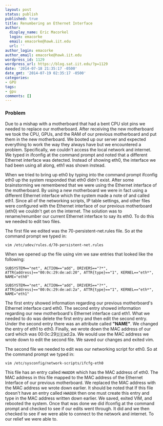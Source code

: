 ```yaml
---
layout: post
status: publish
published: true
title: Renumbering an Ethernet Interface
author:
  display_name: Eric Macorkel
  login: emacorke
  email: emacorke@hawk.iit.edu
  url: ''
author_login: emacorke
author_email: emacorke@hawk.iit.edu
wordpress_id: 1129
wordpress_url: https://blog.sat.iit.edu/?p=1129
date: '2014-07-18 21:35:17 -0500'
date_gmt: '2014-07-19 02:35:17 -0500'
categories:
- GPU
tags:
- gpu
comments: []
---
```


### Problem

Due to a mishap with a motherboard that had a bent CPU slot pins we needed to replace our motherboard. After receiving the new motherboard we took the CPU, GPUs, and the RAM of our previous motherboard and put them in the new motherboard. We booted up our server and expected everything to work the way they always have but we encountered a problem. Specifically, we couldn't access the local network and internet. We typed in ifconfig at the command prompt and noted that a different Ethernet interface was detected. Instead of showing eth0, the interface we had been using all along, eth1 was shown instead.

When we tried to bring up eth0 by typing into the command prompt ifconfig eth0 up the system responded that eth0 didn't exist. After some brainstorming we remembered that we were using the Ethernet interface of the motherboard. By using a new motherboard we were in fact using a different Ethernet interface which the system made a note of and called eth1. Since all of the networking scripts, IP table settings, and other files were configured with the Ethernet interface of our previous motherboard (eth0) we couldn't get on the internet. The solution was to rename/renumber our current Ethernet interface to say its eth0. To do this we needed to edit two files.

The first file we edited was the 70-persistent-net.rules file. So at the command prompt we typed in:

```vim /etc/udev/rules.d/70-persistent-net.rules```

When we opened up the file using vim we saw entries that looked like the following:

```SUBSYSTEM=="net", ACTION=="add", DRIVERS=="?*", ATTR{address}=="00:0c:29:de:ad:20", ATTR{type}=="1", KERNEL=="eth*", NAME="eth0"```

```SUBSYSTEM=="net", ACTION=="add", DRIVERS=="?*", ATTR{address}=="00:0c:29:de:ad:2a", ATTR{type}=="1", KERNEL=="eth*", NAME="eth1"```

The first entry showed information regarding our previous motherboard's Ethernet interface card eth0. The second entry showed information regarding our new motherboard's Ethernet interface card eth1.  What we needed to do was delete the first entry and then edit the second entry. Under the second entry there was an attribute called **"NAME"**.  We changed the entry of eth1 to eth0. Finally, we wrote down the MAC address of our card which was 00:0c:29:de:ad:2a. We would use the MAC address we wrote down to edit the second file. We saved our changes and exited vim.

The second file we needed to edit was our networking script for eth0. So at the command prompt we typed in:

```vim /etc/sysconfig/network-scripts/ifcfg-eth0```

This file has an entry called ```HWADDR``` which has the MAC address of eth0. The MAC address in this file mapped to the MAC address of the Ethernet Interface of our previous motherboard. We replaced the MAC address with the MAC address we wrote down earlier. It should be noted that If this file doesn't have an entry called ```HWADDR``` then one must create this entry and type in the MAC address written down earlier. We saved, exited VIM, and rebooted the system. Once that was done we did ifconfig at the command prompt and checked to see if our edits went through. It did and we then checked to see if we were able to connect to the network and internet. To our relief we were able to.


